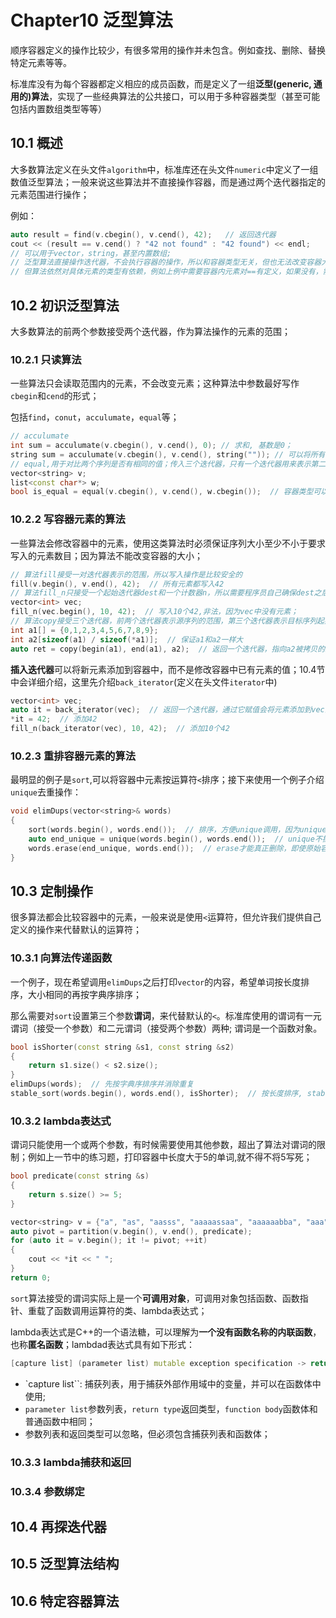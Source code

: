 # Chapter10 泛型算法

顺序容器定义的操作比较少，有很多常用的操作并未包含。例如查找、删除、替换特定元素等等。

标准库没有为每个容器都定义相应的成员函数，而是定义了一组**泛型(generic, 通用的)算法**，实现了一些经典算法的公共接口，可以用于多种容器类型（甚至可能包括内置数组类型等等）

## 10.1 概述

大多数算法定义在头文件`algorithm`中，标准库还在头文件`numeric`中定义了一组数值泛型算法；一般来说这些算法并不直接操作容器，而是通过两个迭代器指定的元素范围进行操作；

例如：

```c++
auto result = find(v.cbegin(), v.cend(), 42);   // 返回迭代器
cout << (result == v.cend() ? "42 not found" : "42 found") << endl;
// 可以用于vector，string，甚至内置数组;
// 泛型算法直接操作迭代器，不会执行容器的操作，所以和容器类型无关，但也无法改变容器大小，插入删除元素；后者需要特殊的迭代器来完成（而非使用算法完成）
// 但算法依然对具体元素的类型有依赖，例如上例中需要容器内元素对==有定义，如果没有，需要自定义;
```

## 10.2 初识泛型算法

大多数算法的前两个参数接受两个迭代器，作为算法操作的元素的范围；

### 10.2.1 只读算法

一些算法只会读取范围内的元素，不会改变元素；这种算法中参数最好写作`cbegin`和`cend`的形式；

包括`find`，`conut`，`acculumate`，`equal`等；

```c++
// acculumate
int sum = acculumate(v.cbegin(), v.cend(), 0); // 求和, 基数是0；
string sum = acculumate(v.cbegin(), v.cend(), string("")); // 可以将所有string连接起来，注意最后一个参数不能是""(const *char类型)，必须是string;
// equal,用于对比两个序列是否有相同的值；传入三个迭代器，只有一个迭代器用来表示第二个序列，这种算法一般都假定第二个序列长度大于等于第一个序列
vector<string> v;
list<const char*> w;
bool is_equal = equal(v.cbegin(), v.cend(), w.cbegin());  // 容器类型可以不同；v和w元素类型也可以不一样，只要能用来比较即可；如果v是w的前缀序列，那么也返回true;
```

### 10.2.2 写容器元素的算法

一些算法会修改容器中的元素，使用这类算法时必须保证序列大小至少不小于要求写入的元素数目；因为算法不能改变容器的大小；

```c++
// 算法fill接受一对迭代器表示的范围，所以写入操作是比较安全的
fill(v.begin(), v.end(), 42);  // 所有元素都写入42
// 算法fill_n只接受一个起始迭代器dest和一个计数器n，所以需要程序员自己确保dest之后至少有n个元素
vector<int> vec;
fill_n(vec.begin(), 10, 42);  // 写入10个42,非法，因为vec中没有元素；
// 算法copy接受三个迭代器，前两个迭代器表示源序列的范围，第三个迭代器表示目标序列起始位置，需要程序员自己确保目标序列有足够空间
int a1[] = {0,1,2,3,4,5,6,7,8,9};
int a2[sizeof(a1) / sizeof(*a1)];  // 保证a1和a2一样大
auto ret = copy(begin(a1), end(a1), a2);  // 返回一个迭代器，指向a2被拷贝的最一个元素之后的位置，这里是尾后元素
```

**插入迭代器**可以将新元素添加到容器中，而不是修改容器中已有元素的值；10.4节中会详细介绍，这里先介绍`back_iterator`(定义在头文件`iterator`中)

```c++
vector<int> vec;
auto it = back_iterator(vec);  // 返回一个迭代器，通过它赋值会将元素添加到vec的末尾
*it = 42;  // 添加42
fill_n(back_iterator(vec), 10, 42);  // 添加10个42
```

### 10.2.3 重排容器元素的算法

最明显的例子是`sort`,可以将容器中元素按运算符`<`排序；接下来使用一个例子介绍`unique`去重操作：

```c++
void elimDups(vector<string>& words)
{
    sort(words.begin(), words.end());  // 排序，方便unique调用，因为unique只能处理那些相同元素相邻的情况
    auto end_unique = unique(words.begin(), words.end());  // unique不操作容器，所以实际没有删除元素，只是将不重复的元素放到容器前面，并返回最后一个不重复元素之后的位置；
    words.erase(end_unique, words.end());  // erase才能真正删除，即使原始容器中没有重复元素也是合法的
}
```

## 10.3 定制操作

很多算法都会比较容器中的元素，一般来说是使用`<`运算符，但允许我们提供自己定义的操作来代替默认的运算符；

### 10.3.1 向算法传递函数

一个例子，现在希望调用`elimDups`之后打印`vector`的内容，希望单词按长度排序，大小相同的再按字典序排序；

那么需要对`sort`设置第三个参数**谓词**，来代替默认的`<`。标准库使用的谓词有一元谓词（接受一个参数）和二元谓词（接受两个参数）两种; 谓词是一个函数对象。

```c++
bool isShorter(const string &s1, const string &s2)
{
    return s1.size() < s2.size();
}
elimDups(words);  // 先按字典序排序并消除重复
stable_sort(words.begin(), words.end(), isShorter);  // 按长度排序, stable_sort可以保证长度相同的按照字典序排序
```

### 10.3.2 lambda表达式

谓词只能使用一个或两个参数，有时候需要使用其他参数，超出了算法对谓词的限制；例如上一节中的练习题，打印容器中长度大于5的单词,就不得不将5写死；

```c++
bool predicate(const string &s)
{
    return s.size() >= 5;
}

vector<string> v = {"a", "as", "aasss", "aaaaassaa", "aaaaaabba", "aaa"};
auto pivot = partition(v.begin(), v.end(), predicate);
for (auto it = v.begin(); it != pivot; ++it)
{
    cout << *it << " ";
}
return 0;
```

`sort`算法接受的谓词实际上是一个**可调用对象**，可调用对象包括函数、函数指针、重载了函数调用运算符的类、lambda表达式；

lambda表达式是C++的一个语法糖，可以理解为**一个没有函数名称的内联函数**，也称**匿名函数**；lambdad表达式具有如下形式：

```c++
[capture list] (parameter list) mutable exception specification -> return type { function body }
```

- `capture list``: 捕获列表，用于捕获外部作用域中的变量，并可以在函数体中使用;
- `parameter list`参数列表，`return type`返回类型，`function body`函数体和普通函数中相同；
- 参数列表和返回类型可以忽略，但必须包含捕获列表和函数体；

### 10.3.3 lambda捕获和返回

### 10.3.4 参数绑定

## 10.4 再探迭代器

## 10.5 泛型算法结构

## 10.6 特定容器算法

